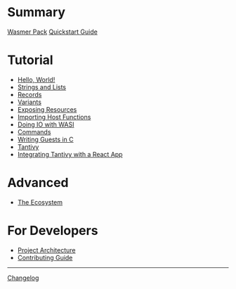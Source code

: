 # Summary

[Wasmer Pack](README.md)
[Quickstart Guide](./quickstart.md)

# Tutorial

  - [Hello, World!](tutorial/01-hello-world.md)
  - [Strings and Lists](tutorial/02-strings-and-lists.md)
  - [Records](tutorial/03-records.md)
  - [Variants]()
  - [Exposing Resources](tutorial/05-resources.md)
  - [Importing Host Functions]()
  - [Doing IO with WASI]()
  - [Commands]()
  - [Writing Guests in C]()
  - [Tantivy]()
  - [Integrating Tantivy with a React App]()

# Advanced

- [The Ecosystem](./explainers/ecosystem.md)

# For Developers

- [Project Architecture](architecture.md)
- [Contributing Guide](contributing.md)

---

[Changelog](changelog.md)
